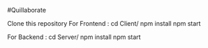 #Quillaborate

Clone this repository
For Frontend : 
cd Client/
npm install
npm start

For Backend : 
cd Server/
npm install
npm start